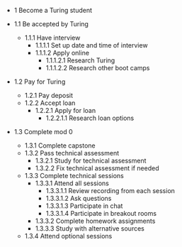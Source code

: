 * 1 Become a Turing student
 * 1.1 Be accepted by Turing
     * 1.1.1 Have interview
       * 1.1.1.1 Set up date and time of interview
       * 1.1.1.2 Apply online
         * 1.1.1.2.1 Research Turing
         * 1.1.1.2.2 Research other boot camps

 * 1.2 Pay for Turing
     * 1.2.1 Pay deposit
     * 1.2.2 Accept loan
       * 1.2.2.1 Apply for loan
         * 1.2.2.1.1 Research loan options

 * 1.3 Complete mod 0
     * 1.3.1 Complete capstone
     * 1.3.2 Pass technical assessment
       * 1.3.2.1 Study for technical assessment
       * 1.3.2.2 Fix technical assessment if needed
     * 1.3.3 Complete technical sessions
       * 1.3.3.1 Attend all sessions
         * 1.3.3.1.1 Review recording from each session
         * 1.3.3.1.2 Ask questions
         * 1.3.3.1.3 Participate in chat
         * 1.3.3.1.4 Participate in breakout rooms
       * 1.3.3.2 Complete homework assignments
       * 1.3.3.3 Study with alternative sources
     * 1.3.4 Attend optional sessions
